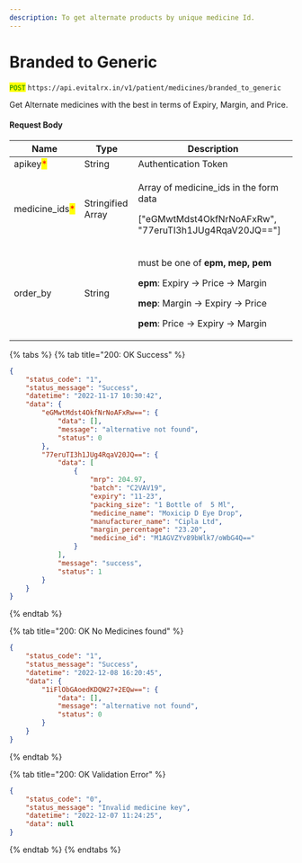 ```yaml
---
description: To get alternate products by unique medicine Id.
---
```


# Branded to Generic



<mark style="color:green;">`POST`</mark> `https://api.evitalrx.in/v1/patient/medicines/branded_to_generic`

Get Alternate medicines with the best in terms of Expiry, Margin, and Price.

#### Request Body

| Name                                            | Type              | Description                                                                                                                                                                                                                   |
| ----------------------------------------------- | ----------------- | ----------------------------------------------------------------------------------------------------------------------------------------------------------------------------------------------------------------------------- |
| apikey<mark style="color:red;">\*</mark>        | String            | Authentication Token                                                                                                                                                                                                          |
| medicine\_ids<mark style="color:red;">\*</mark> | Stringified Array | <p>Array of medicine_ids in the form data</p><p></p><p>[\"eGMwtMdst4OkfNrNoAFxRw\",  \"77eruTI3h1JUg4RqaV20JQ\=="]</p>                                                                                                        |
| order\_by                                       | String            | <p>must be one of <strong>epm, mep, pem</strong></p><p></p><p><strong>epm</strong>: Expiry -> Price -> Margin</p><p><strong>mep</strong>: Margin -> Expiry -> Price</p><p><strong>pem</strong>: Price -> Expiry -> Margin</p> |

{% tabs %}
{% tab title="200: OK Success" %}
```json
{
    "status_code": "1",
    "status_message": "Success",
    "datetime": "2022-11-17 10:30:42",
    "data": {
        "eGMwtMdst4OkfNrNoAFxRw==": {
            "data": [],
            "message": "alternative not found",
            "status": 0
        },
        "77eruTI3h1JUg4RqaV20JQ==": {
            "data": [
                {
                    "mrp": 204.97,
                    "batch": "C2VAV19",
                    "expiry": "11-23",
                    "packing_size": "1 Bottle of  5 Ml",
                    "medicine_name": "Moxicip D Eye Drop",
                    "manufacturer_name": "Cipla Ltd",
                    "margin_percentage": "23.20",
                    "medicine_id": "M1AGVZYv89bWlk7/oWbG4Q=="
                }
            ],
            "message": "success",
            "status": 1
        }
    }
}
```
{% endtab %}

{% tab title="200: OK No Medicines found" %}
```json
{
    "status_code": "1",
    "status_message": "Success",
    "datetime": "2022-12-08 16:20:45",
    "data": {
        "1iFlObGAoedKDQW27+2EQw==": {
            "data": [],
            "message": "alternative not found",
            "status": 0
        }
    }
}
```
{% endtab %}

{% tab title="200: OK Validation Error" %}
```json
{
    "status_code": "0",
    "status_message": "Invalid medicine key",
    "datetime": "2022-12-07 11:24:25",
    "data": null
}
```
{% endtab %}
{% endtabs %}
